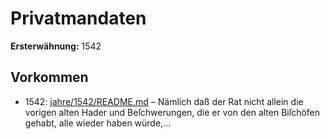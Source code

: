 # Privatmandaten

**Ersterwähnung:** 1542

## Vorkommen
- 1542: [jahre/1542/README.md](../jahre/1542/README.md) – Nämlich daß der Rat nicht allein die vorigen
alten Hader und Beſchwerungen, die er von den alten
Biſchöfen gehabt, alle wieder haben würde,...
